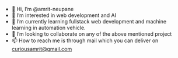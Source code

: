 - 👋 Hi, I’m @amrit-neupane
- 👀 I’m interested in web development and AI
- 🌱 I’m currently learning fullstack web development and machine learning in automation vehicle.
- 💞️ I’m looking to collaborate on any of the above mentioned project
- 📫 How to reach me is through mail which you can deliver on curiousamrit@gmail.com

<!---
amrit-neupane/amrit-neupane is a ✨ special ✨ repository because its `README.md` (this file) appears on your GitHub profile.
You can click the Preview link to take a look at your changes.
--->
